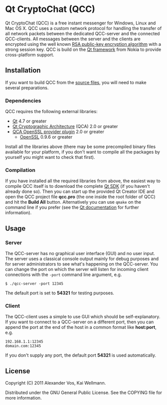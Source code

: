 # Qt CryptoChat (QCC)

Qt CryptoChat (QCC) is a free instant messenger for Windows, Linux and Mac OS X. QCC uses a custom network protocol for handling the transfer of all network packets between the dedicated QCC-server and the connected QCC-clients. All messages between the server and the clients are encrypted using the well known [RSA public-key encryption algorithm](http://en.wikipedia.org/wiki/RSA) with a strong session key.  QCC is build on the [Qt framework](http://qt.nokia.com) from Nokia to provide cross-platform support.


## Installation

If you want to build QCC from the [source files](http://github.com/vos/qcc), you will need to make several preparations.

### Dependencies

QCC requires the following external libraries:

 * [Qt](http://qt.nokia.com) 4.7 or greater
 * [Qt Cryptographic Architecture](http://delta.affinix.com/qca/) (QCA) 2.0 or greater
 * [QCA OpenSSL provider plugin](http://delta.affinix.com/qca/) 2.0 or greater
    * [OpenSSL](http://www.openssl.org) 0.9.6 or greater

Install all the libraries above (there may be some precompiled binary files available for your platform, if you don't want to compile all the packages by yourself you might want to check that first).

### Compilation

If you have installed all the required libraries from above, the easiest way to compile QCC itself is to download the complete [Qt SDK](http://qt.nokia.com/downloads) (if you haven't already done so). Then you can start up the provided Qt Creator IDE and open the QCC project file **qcc.pro** (the one inside the root folder of QCC) and hit the **Build All** button.  Alternatively you can use `qmake` on the command line if you prefer (see the [Qt documentation](http://doc.qt.nokia.com/latest/qmake-manual.html) for further information).


## Usage

### Server

The QCC-server has no graphical user interface (GUI) and no user input. The server uses a classical console output mainly for debug purposes and for server administrators to see what's happening on the QCC-server.  You can change the port on which the server will listen for incoming client connections with the `-port` command line argument, e.g.

    $ ./qcc-server -port 12345

The default port is set to **54321** for testing purposes.

### Client

The QCC-client uses a simple to use GUI which should be self-explanatory.  If you want to connect to a QCC-server on a different port, then you can append the port at the end of the host in a common format like **host:port**, e.g.

    192.168.1.1:12345
    domain.com:12345

If you don't supply any port, the default port **54321** is used automatically.


## License

Copyright (C) 2011 Alexander Vos, Kai Wellmann.

Distributed under the GNU General Public License.  See
the COPYING file for more information.
